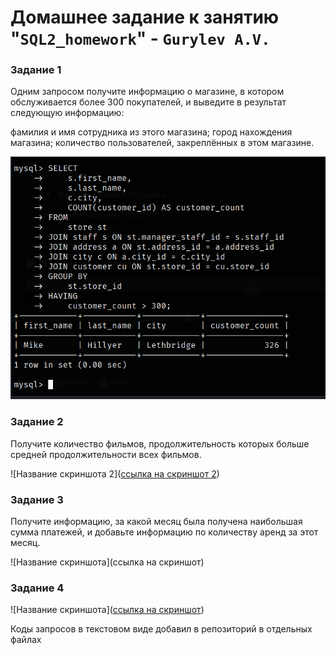 # Домашнее задание к занятию "`SQL2_homework`" - `Gurylev A.V.`



### Задание 1

Одним запросом получите информацию о магазине, в котором обслуживается более 300 покупателей, и выведите в результат следующую информацию:

фамилия и имя сотрудника из этого магазина;
город нахождения магазина;
количество пользователей, закреплённых в этом магазине.

![Название скриншота 1](https://github.com/A1ex93/sql2_homework/blob/main/image/1.png)


### Задание 2

Получите количество фильмов, продолжительность которых больше средней продолжительности всех фильмов.

![Название скриншота 2]([ссылка на скриншот 2](https://github.com/A1ex93/sql2_homework/blob/main/image/2.png))


### Задание 3

Получите информацию, за какой месяц была получена наибольшая сумма платежей, и добавьте информацию по количеству аренд за этот месяц.

![Название скриншота](ссылка на скриншот)

### Задание 4

![Название скриншота]([ссылка на скриншот](https://github.com/A1ex93/sql2_homework/blob/main/image/3.png))

Коды запросов в текстовом виде добавил в репозиторий в отдельных файлах
